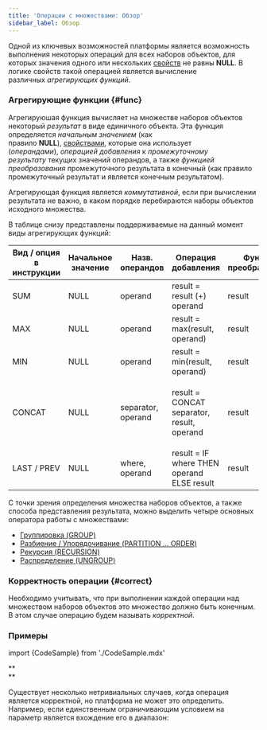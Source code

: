 ```yaml
---
title: 'Операции с множествами: Обзор'
sidebar_label: Обзор
---
```


Одной из ключевых возможностей платформы является возможность выполнения некоторых операций для всех наборов объектов, для которых значения одного или нескольких [свойств](Properties.md) не равны **NULL**. В логике свойств такой операцией является вычисление различных *агрегирующих функций*. 

### Агрегирующие функции {#func}

Агрегируюшая функция вычисляет на множестве наборов объектов некоторый *результат* в виде единичного объекта. Эта функция определяется *начальным значением* (как правило **NULL**), [свойствами](Properties.md), которые она использует (*операндами*), *операцией добавления* к *промежуточному результату* текущих значений операндов, а также *функцией преобразования* промежуточного результата в конечный (как правило промежуточный результат и является конечным результатом).

Агрегирующая функция является *коммутативной*, если при вычислении результата не важно, в каком порядке перебираются наборы объектов исходного множества. 

В таблице снизу представлены поддерживаемые на данный момент виды агрегирующих функций:

|Вид / опция в инструкции|Начальное значение|Назв. операндов|Операция добавления|Функция преобразования|Коммутативность|Тип данных|
|---|---|---|---|---|---|---|
|SUM|NULL|operand|result = result (+) operand|result|+|число|
|MAX|NULL|operand|result = max(result, operand)|result|+|любой сравнимый|
|MIN|NULL|operand|result = min(result, operand)|result|+|любой сравнимый|
|<p>CONCAT</p>|NULL|separator, operand|<p>result = CONCAT separator, result, operand</p>|result|-|строковый|
|LAST / PREV|NULL|where, operand|result = IF where THEN operand ELSE result|result|-|<p>любой</p>|

С точки зрения определения множества наборов объектов, а также способа представления результата, можно выделить четыре основных оператора работы с множествами:

-   [Группировка (GROUP)](Grouping_GROUP_.md)
-   [Разбиение / Упорядочивание (PARTITION ... ORDER)](Partitioning_sorting_PARTITION_..._ORDER_.md)
-   [Рекурсия (RECURSION)](Recursion_RECURSION_.md)
-   [Распределение (UNGROUP)](Distribution_UNGROUP_.md)

### Корректность операции {#correct}

Необходимо учитывать, что при выполнении каждой операции над множеством наборов объектов это множество должно быть конечным. В этом случае операцию будем называть *корректной*.

### Примеры

import {CodeSample} from './CodeSample.mdx'

<CodeSample url="https://ru-documentation.lsfusion.org/sample?file=PropertySample&block=set"/>

**  
**

Существует несколько нетривиальных случаев, когда операция является корректной, но платформа не может это определить. Например, если единственным ограничивающим условием на параметр является вхождение его в диапазон:

<CodeSample url="https://ru-documentation.lsfusion.org/sample?file=PropertySample&block=set2"/>
